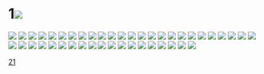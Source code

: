 # 1![](../img/20/00000001.jpg)
![](../img/20/00000002.jpg)
![](../img/20/00000003.jpg)
![](../img/20/00000004.jpg)
![](../img/20/00000005.jpg)
![](../img/20/00000006.jpg)
![](../img/20/00000007.jpg)
![](../img/20/00000008.jpg)
![](../img/20/00000009.jpg)
![](../img/20/00000010.jpg)
![](../img/20/00000011.jpg)
![](../img/20/00000012.jpg)
![](../img/20/00000013.jpg)
![](../img/20/00000014.jpg)
![](../img/20/00000015.jpg)
![](../img/20/00000016.jpg)
![](../img/20/00000017.jpg)
![](../img/20/00000018.jpg)
![](../img/20/00000019.jpg)
![](../img/20/00000020.jpg)
![](../img/20/00000021.jpg)
![](../img/20/00000022.jpg)
![](../img/20/00000023.jpg)
![](../img/20/00000024.jpg)
![](../img/20/00000025.jpg)
![](../img/20/00000026.jpg)
![](../img/20/00000027.jpg)
![](../img/20/00000028.jpg)
![](../img/20/00000029.jpg)
![](../img/20/00000030.jpg)
![](../img/20/00000031.jpg)
![](../img/20/00000032.jpg)
![](../img/20/00000033.jpg)
![](../img/20/00000034.jpg)
![](../img/20/00000035.jpg)
![](../img/20/00000036.jpg)
![](../img/20/00000037.jpg)
![](../img/20/00000038.jpg)
![](../img/20/00000039.jpg)
![](../img/20/00000040.jpg)
![](../img/20/00000041.jpg)
![](../img/20/00000042.jpg)
![](../img/20/00000043.jpg)
![](../img/20/00000044.jpg)
![](../img/20/00000045.jpg)

[21](../dir/21.md)
